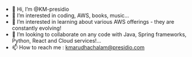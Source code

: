 - 👋 Hi, I’m @KM-presidio
- 👀 I’m interested in coding, AWS, books, music...
- 🌱 I’m interested in learning about various AWS offerings - they are constantly evolving!
- 💞️ I’m looking to collaborate on any code with Java, Spring frameworks, Python, React and Cloud services!...
- 📫 How to reach me : kmarudhachalam@presidio.com

<!---
KM-presidio/KM-presidio is a ✨ special ✨ repository because its `README.md` (this file) appears on your GitHub profile.
You can click the Preview link to take a look at your changes.
--->
